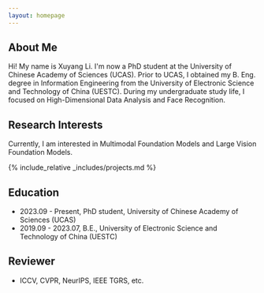 ```yaml
---
layout: homepage
---
```


## About Me

Hi! My name is Xuyang Li. I'm now a PhD student at the University of Chinese Academy of Sciences (UCAS).
Prior to UCAS, I obtained my B. Eng. degree in Information Engineering from the University of Electronic Science and Technology of China (UESTC). During my undergraduate study life, I focused on High-Dimensional Data Analysis and Face Recognition.


## Research Interests
Currently, I am interested in Multimodal Foundation Models and Large Vision Foundation Models.

{% include_relative _includes/projects.md %}


## Education
- 2023.09 - Present, PhD student, University of Chinese Academy of Sciences (UCAS)
- 2019.09 - 2023.07, B.E., University of Electronic Science and Technology of China (UESTC)

## Reviewer
- ICCV, CVPR, NeurIPS, IEEE TGRS, etc.

<script type='text/javascript' id='mapmyvisitors' src='https://mapmyvisitors.com/map.js?cl=ffffff&w=300&t=tt&d=duRtRL1M3vKbQbv2gJxJ5ujEkeN9tCYEeOuSE7UuYVk&co=2d78ad&cmo=3acc3a&cmn=ff5353&ct=ffffff'></script>

